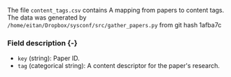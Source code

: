 The file `content_tags.csv` contains A mapping from papers to content tags.
The data was generated by `/home/eitan/Dropbox/sysconf/src/gather_papers.py` from git hash 1afba7c


### Field description {-}

  * `key` (string): Paper ID.
  * `tag` (categorical string): A content descriptor for the paper's research.
